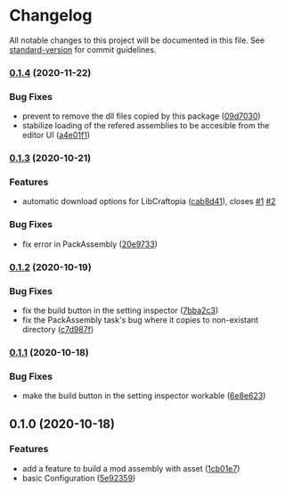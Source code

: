 # Changelog

All notable changes to this project will be documented in this file. See [standard-version](https://github.com/conventional-changelog/standard-version) for commit guidelines.

### [0.1.4](https://github.com/nanofi/LibCraftopia.Unity/compare/v0.1.3...v0.1.4) (2020-11-22)


### Bug Fixes

* prevent to remove the dll files copied by this package ([09d7030](https://github.com/nanofi/LibCraftopia.Unity/commit/09d7030c34e84f13843a3860f271844025c032ca))
* stabilize loading of the refered assemblies to be accesible from the editor UI ([a4e01f1](https://github.com/nanofi/LibCraftopia.Unity/commit/a4e01f1d9182a8d0416f429178370b6e84211a1c))

### [0.1.3](https://github.com/nanofi/LibCraftopia.Unity/compare/v0.1.2...v0.1.3) (2020-10-21)


### Features

* automatic download options for LibCraftopia ([cab8d41](https://github.com/nanofi/LibCraftopia.Unity/commit/cab8d410a0f6c07be61c944472d654a1e9b129b0)), closes [#1](https://github.com/nanofi/LibCraftopia.Unity/issues/1) [#2](https://github.com/nanofi/LibCraftopia.Unity/issues/2)


### Bug Fixes

* fix error in PackAssembly ([20e9733](https://github.com/nanofi/LibCraftopia.Unity/commit/20e973307fc2a46e150fa3c8a7f29419ff7924a1))

### [0.1.2](https://github.com/nanofi/LibCraftopia.Unity/compare/v0.1.1...v0.1.2) (2020-10-19)


### Bug Fixes

* fix the build button in the setting inspector ([7bba2c3](https://github.com/nanofi/LibCraftopia.Unity/commit/7bba2c3125eea7de5c765c084897994adaaa58d3))
* fix the PackAssembly task's bug where it copies to non-existant directory ([c7d987f](https://github.com/nanofi/LibCraftopia.Unity/commit/c7d987f09152c1ba5f6366e1491405637ac198f8))

### [0.1.1](https://github.com/nanofi/LibCraftopia.Unity/compare/v0.1.0...v0.1.1) (2020-10-18)


### Bug Fixes

* make the build button in the setting inspector workable ([6e8e623](https://github.com/nanofi/LibCraftopia.Unity/commit/6e8e6230e4deba5570423183e7ff760f8099ae14))

## 0.1.0 (2020-10-18)


### Features

* add a feature to build a mod assembly with asset ([1cb01e7](https://github.com/nanofi/LibCraftopia.Unity/commit/1cb01e76f79d07128ed17a958d86312a915ef874))
* basic Configuration ([5e92359](https://github.com/nanofi/LibCraftopia.Unity/commit/5e923591daf68820d9e491af4b88842220c9acf5))
